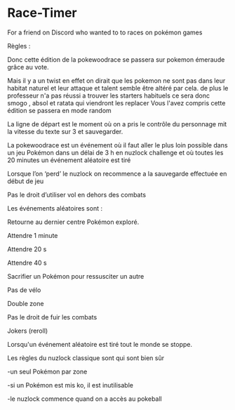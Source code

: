 # Race-Timer
For a friend on Discord who wanted to to races on pokémon games

Règles : 

Donc cette édition de la pokewoodrace se passera sur pokemon émeraude grâce au vote.

Mais il y a un twist en effet on dirait que les pokemon ne sont pas dans leur habitat naturel et leur attaque et talent semble être altéré par cela. de plus le professeur n'a pas réussi a trouver les starters habituels ce sera donc smogo , absol et ratata qui viendront les replacer
Vous l'avez compris cette édition se passera en mode random


La ligne de départ est le moment où on a pris le contrôle du personnage mit la vitesse du texte sur 3 et sauvegarder.

La pokewoodrace est un événement où il faut aller le plus loin possible dans un jeu Pokémon dans un délai de 3 h en nuzlock challenge et où toutes les 20 minutes un événement aléatoire est tiré

Lorsque l’on ‘perd’ le nuzlock on recommence a la sauvegarde effectuée en début de jeu

Pas le droit d’utiliser vol en dehors des combats

Les événements aléatoires sont :

Retourne au dernier centre Pokémon exploré.

Attendre 1 minute

Attendre 20 s

Attendre 40 s

Sacrifier un Pokémon pour ressusciter un autre

Pas de vélo

Double zone

Pas le droit de fuir les combats

Jokers (reroll)

Lorsqu'un événement aléatoire est tiré tout le monde se stoppe.

Les règles du nuzlock classique sont qui sont bien sûr

-un seul Pokémon par zone

-si un Pokémon est mis ko, il est inutilisable

-le nuzlock commence quand on a accès au pokeball


